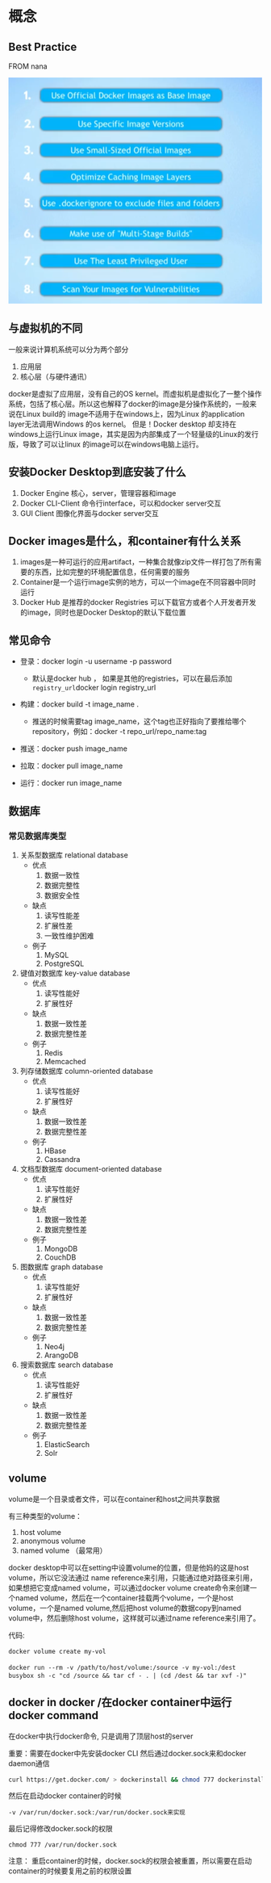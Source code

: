 # 概念

## Best Practice
FROM nana

![alt text](image.png)
## 与虚拟机的不同
一般来说计算机系统可以分为两个部分

1. 应用层
2. 核心层（与硬件通讯）
   
docker是虚拟了应用层，没有自己的OS kernel。而虚拟机是虚拟化了一整个操作系统，包括了核心层。所以这也解释了docker的image是分操作系统的，一般来说在Linux build的 image不适用于在windows上，因为Linux 的application layer无法调用Windows 的os kernel。
但是！Docker desktop 却支持在windows上运行Linux image，其实是因为内部集成了一个轻量级的Linux的发行版，导致了可以让linux 的image可以在windows电脑上运行。

## 安装Docker Desktop到底安装了什么

1. Docker Engine
   核心，server，管理容器和image
2. Docker CLI-Client
   命令行interface，可以和docker server交互
3. GUI Client
   图像化界面与docker server交互

## Docker images是什么，和container有什么关系
1. images是一种可运行的应用artifact，一种集合就像zip文件一样打包了所有需要的东西，比如完整的环境配置信息，任何需要的服务
2. Container是一个运行image实例的地方，可以一个image在不同容器中同时运行
3. Docker Hub 是推荐的docker Registries 可以下载官方或者个人开发者开发的image，同时也是Docker Desktop的默认下载位置

## 常见命令
  - 登录：docker login -u username -p password 
    - 默认是docker hub ， 如果是其他的registries，可以在最后添加`registry_url`docker login registry_url
  - 构建：docker build -t image_name .
    - 推送的时候需要tag image_name，这个tag也正好指向了要推给哪个repository，例如：docker -t repo_url/repo_name:tag
  
  - 推送：docker push image_name
  - 拉取：docker pull image_name
  - 运行：docker run image_name
## 数据库
  ### 常见数据库类型
  1. 关系型数据库 relational database
     - 优点
        1. 数据一致性
        2. 数据完整性
        3. 数据安全性
     - 缺点
        1. 读写性能差
        2. 扩展性差
        3. 一致性维护困难
     - 例子
        1. MySQL
        2. PostgreSQL
   2.  键值对数据库 key-value database
       - 优点
         1. 读写性能好
         2. 扩展性好
       - 缺点
         1. 数据一致性差
         2. 数据完整性差
       - 例子
         1. Redis
         2. Memcached
   3. 列存储数据库 column-oriented database
        - 优点
          1. 读写性能好
          2. 扩展性好
        - 缺点
          1. 数据一致性差
          2. 数据完整性差
        - 例子
          1. HBase
          2. Cassandra
   4.  文档型数据库 document-oriented database
        - 优点
          1. 读写性能好
          2. 扩展性好
        - 缺点
          1. 数据一致性差
          2. 数据完整性差
        - 例子
          1. MongoDB
          2. CouchDB
   5.  图数据库 graph database
        - 优点
          1. 读写性能好
          2. 扩展性好
        - 缺点
          1. 数据一致性差
          2. 数据完整性差
        - 例子
          1. Neo4j
          2. ArangoDB
   6.  搜索数据库 search database
        - 优点
          1. 读写性能好
          2. 扩展性好
        - 缺点
          1. 数据一致性差
          2. 数据完整性差
        - 例子
          1. ElasticSearch
          2. Solr

## volume
   volume是一个目录或者文件，可以在container和host之间共享数据

   有三种类型的volume：

  1. host volume
  2. anonymous volume
  3. named volume （最常用）
   
  docker desktop中可以在setting中设置volume的位置，但是他妈的这是host volume，所以它没法通过 name reference来引用，只能通过绝对路径来引用，如果想把它变成named volume，可以通过docker volume create命令来创建一个named volume，然后在一个container挂载两个volume，一个是host volume，一个是named volume,然后把host volume的数据copy到named volume中，然后删除host volume，这样就可以通过name reference来引用了。
  
  代码:

  ``` shell
  docker volume create my-vol

  docker run --rm -v /path/to/host/volume:/source -v my-vol:/dest busybox sh -c "cd /source && tar cf - . | (cd /dest && tar xvf -)"

  ```

## docker in docker /在docker container中运行docker command
   在docker中执行docker命令, 只是调用了顶层host的server

   重要：需要在docker中先安装docker CLI 然后通过docker.sock来和docker daemon通信
   ``` bash
   curl https://get.docker.com/ > dockerinstall && chmod 777 dockerinstall && ./dockerinstall
   ```

  然后在启动docker container的时候
  ``` shell 
  -v /var/run/docker.sock:/var/run/docker.sock来实现

  ```
  最后记得修改docker.sock的权限
  ``` shell
  chmod 777 /var/run/docker.sock
  ```
  注意： 重启container的时候，docker.sock的权限会被重置，所以需要在启动container的时候要复用之前的权限设置

